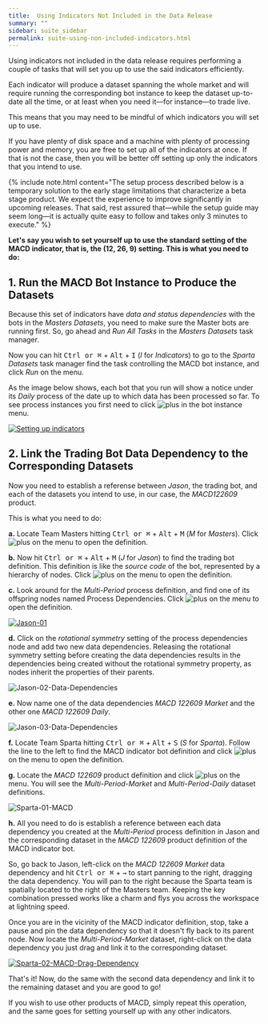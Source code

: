 ```yaml
---
title:  Using Indicators Not Included in the Data Release
summary: ""
sidebar: suite_sidebar
permalink: suite-using-non-included-indicators.html
---
```


Using indicators not included in the data release requires performing a couple of tasks that will set you up to use the said indicators efficiently. 

Each indicator will produce a dataset spanning the whole market and will require running the corresponding bot instance to keep the dataset up-to-date all the time, or at least when you need it—for instance—to trade live.

This means that you may need to be mindful of which indicators you will set up to use.

If you have plenty of disk space and a machine with plenty of processing power and memory, you are free to set up all of the indicators at once. If that is not the case, then you will be better off setting up only the indicators that you intend to use.

{% include note.html content="The setup process described below is a temporary solution to the early stage limitations that characterize a beta stage product. We expect the experience to improve significantly in upcoming releases. That said, rest assured that—while the setup guide may seem long—it is actually quite easy to follow and takes only 3 minutes to execute." %}

**Let's say you wish to set yourself up to use the standard setting of the MACD indicator, that is, the (12, 26, 9) setting. This is what you need to do:**

## 1. Run the MACD Bot Instance to Produce the Datasets

Because this set of indicators have *data and status dependencies* with the bots in the *Masters Datasets*, you need to make sure the Master bots are running first. So, go ahead and *Run All Tasks* in the *Masters Datasets* task manager.

Now you can hit <kbd>Ctrl or &#8984;</kbd> + <kbd>Alt</kbd> + <kbd>I</kbd> (*I* for *Indicators*) to go to the *Sparta Datasets* task manager find the task controlling the MACD bot instance, and click *Run* on the menu.

As the image below shows, each bot that you run will show a notice under its *Daily* process of the date up to which data has been processed so far. To see process instances you first need to click ![plus](https://user-images.githubusercontent.com/13994516/70042962-121cc180-15c0-11ea-8322-018f78524f39.PNG) in the bot instance menu.

[![Setting up indicators](https://user-images.githubusercontent.com/13994516/70346176-f9313c00-185d-11ea-9cf2-18b036a711ba.gif)](https://user-images.githubusercontent.com/13994516/70346176-f9313c00-185d-11ea-9cf2-18b036a711ba.gif)

## 2. Link the Trading Bot Data Dependency to the Corresponding Datasets

Now you need to establish a referense between *Jason*, the trading bot, and each of the datasets you intend to use, in our case, the *MACD122609* product.

This is what you need to do:

**a.** Locate Team Masters hitting <kbd>Ctrl or &#8984;</kbd> + <kbd>Alt</kbd> + <kbd>M</kbd> (*M* for *Masters*). Click ![plus](https://user-images.githubusercontent.com/13994516/70042962-121cc180-15c0-11ea-8322-018f78524f39.PNG) on the menu to open the definition.

**b.** Now hit <kbd>Ctrl or &#8984;</kbd> + <kbd>Alt</kbd> + <kbd>M</kbd> (*J* for *Jason*) to find the trading bot definition. This definition is like the *source code* of the bot, represented by a hierarchy of nodes. Click ![plus](https://user-images.githubusercontent.com/13994516/70042962-121cc180-15c0-11ea-8322-018f78524f39.PNG) on the menu to open the definition.

**c.** Look around for the *Multi-Period* process definition, and find one of its offspring nodes named Process Dependencies. Click ![plus](https://user-images.githubusercontent.com/13994516/70042962-121cc180-15c0-11ea-8322-018f78524f39.PNG) on the menu to open the definition.

[![Jason-01](https://user-images.githubusercontent.com/13994516/70349517-259c8680-1865-11ea-80e3-09e67627c6b9.gif)](https://user-images.githubusercontent.com/13994516/70349517-259c8680-1865-11ea-80e3-09e67627c6b9.gif)

**d.** Click on the *rotational symmetry* setting of the process dependencies node and add two new data dependencies. Releasing the rotational symmetry setting before creating the data dependencies results in the dependencies being created without the rotational symmetry property, as nodes inherit the properties of their parents.

![Jason-02-Data-Dependencies](https://user-images.githubusercontent.com/13994516/70349729-99d72a00-1865-11ea-8f15-1130d7f78222.gif)

**e.** Now name one of the data dependencies *MACD 122609 Market* and the other one *MACD 122609 Daily*.

![Jason-03-Data-Dependencies](https://user-images.githubusercontent.com/13994516/70349731-99d72a00-1865-11ea-92f7-4cab6b68c620.gif)

**f.** Locate Team Sparta hitting <kbd>Ctrl or &#8984;</kbd> + <kbd>Alt</kbd> + <kbd>S</kbd> (*S* for *Sparta*). Follow the line to the left to find the MACD indicator bot definition and click ![plus](https://user-images.githubusercontent.com/13994516/70042962-121cc180-15c0-11ea-8322-018f78524f39.PNG) on the menu to open the definition.

**g.** Locate the *MACD 122609* product definition and click ![plus](https://user-images.githubusercontent.com/13994516/70042962-121cc180-15c0-11ea-8322-018f78524f39.PNG) on the menu. You will see the *Multi-Period-Market* and *Multi-Period-Daily* dataset definitions.

![Sparta-01-MACD](https://user-images.githubusercontent.com/13994516/70351065-63e77500-1868-11ea-9eed-a410ecf0d7ee.gif)

**h.** All you need to do is establish a reference between each data dependency you created at the *Multi-Period* process definition in Jason and the corresponding dataset in the *MACD 122609* product definition of the MACD indicator bot. 

So, go back to Jason, left-click on the *MACD 122609 Market* data dependency and hit <kbd>Ctrl or &#8984;</kbd> + <kbd>&#8594;</kbd> to start panning to the right, dragging the data dependency. You will pan to the right because the Sparta team is spatially located to the right of the Masters team. Keeping the key combination pressed works like a charm and flys you across the workspace at lightning speed.

Once you are in the vicinity of the MACD indicator definition, stop, take a pause and pin the data dependency so that it doesn't fly back to its parent node. Now locate the *Multi-Period-Market* dataset, right-click on the data dependency you just drag and link it to the corresponding dataset.

[![Sparta-02-MACD-Drag-Dependency](https://user-images.githubusercontent.com/13994516/70351647-aeb5bc80-1869-11ea-94fe-0a8cea4e3987.gif)](https://user-images.githubusercontent.com/13994516/70351647-aeb5bc80-1869-11ea-94fe-0a8cea4e3987.gif)

That's it! Now, do the same with the second data dependency and link it to the remaining dataset and you are good to go!

If you wish to use other products of MACD, simply repeat this operation, and the same goes for setting yourself up with any other indicators.
